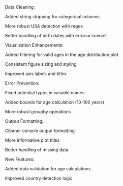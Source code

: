 Data Cleaning:

Added string stripping for categorical columns

More robust USA detection with regex

Better handling of birth dates with errors='coerce'

Visualization Enhancements:

Added filtering for valid ages in the age distribution plot

Consistent figure sizing and styling

Improved axis labels and titles

Error Prevention:

Fixed potential typos in variable names

Added bounds for age calculation (10-100 years)

More robust groupby operations

Output Formatting:

Cleaner console output formatting

More informative plot titles

Better handling of missing data

New Features:

Added data validation for age calculations

Improved country detection logic
